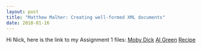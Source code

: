 ```yaml
---
layout: post
title: "Matthew Malher: Creating well-formed XML documents"
date: 2018-01-16
---
```


Hi Nick, here is the link to my Assignment 1 files:
[Moby Dick](../assignment1/mobydick.xml)
[Al Green](mmalher.github.io/assignments/assignment1/al_green.xml)
[Recipe](mmalher.github.io/assignments/assignment1/recipe.xml)
